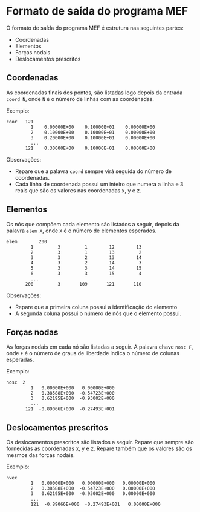 # Formato de saída do programa MEF

O formato de saída do programa MEF é estrutura nas seguintes partes:
- Coordenadas
- Elementos
- Forças nodais
- Deslocamentos prescritos


## Coordenadas

As coordenadas finais dos pontos, são listadas logo depois da entrada `coord N`, onde `N` é o número de linhas com as coordenadas.

Exemplo:
```
coor   121
         1    0.00000E+00    0.10000E+01    0.00000E+00
         2    0.10000E+00    0.10000E+01    0.00000E+00
         3    0.20000E+00    0.10000E+01    0.00000E+00
         ...
       121    0.30000E+00    0.10000E+01    0.00000E+00
```

Observações:
* Repare que a palavra `coord` sempre virá seguida do número de coordenadas.
* Cada linha de coordenada possui um inteiro que numera a linha e 3 reais que são os valores nas coordenadas x, y e z.

## Elementos

Os nós que compõem cada elemento são listados a seguir, depois da palavra `elem X`, onde `X` é o número de elementos esperados.

```
elem        200
         1         3         1        12        13
         2         3         1        13         2
         3         3         2        13        14
         4         3         2        14         3
         5         3         3        14        15
         6         3         3        15         4
         ...
       200         3       109       121       110
```

Observações:
* Repare que a primeira coluna possui a identificação do elemento
* A segunda coluna possui o número de nós que o elemento possui.

## Forças nodas

As forças nodais em cada nó são listadas a seguir. A palavra chave `nosc F`, onde `F` é o número de graus de liberdade indica o número de colunas esperadas.

Exemplo:
```
nosc  2
         1   0.00000E+000   0.00000E+000
         2   0.38588E+000  -0.54723E+000
         3   0.62195E+000  -0.93002E+000
         ...
       121  -0.89066E+000  -0.27493E+001
```

## Deslocamentos prescritos

Os deslocamentos prescritos são listados a seguir. Repare que sempre são fornecidas as coordenadas x, y e z. Repare também que os valores são os mesmos das forças nodais.

Exemplo:
```
nvec 
         1   0.00000E+000   0.00000E+000   0.00000E+000
         2   0.38588E+000  -0.54723E+000   0.00000E+000
         3   0.62195E+000  -0.93002E+000   0.00000E+000
         ...
         121  -0.89066E+000  -0.27493E+001   0.00000E+000
```